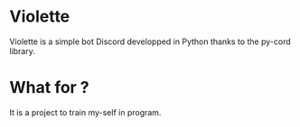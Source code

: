 # Violette

Violette is a simple bot Discord developped in Python thanks to the py-cord library.

# What for ?

It is a project to train my-self in program.
